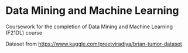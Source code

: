 # Data Mining and Machine Learning
Coursework for the completion of Data Mining and Machine Learning (F21DL) course

Dataset from https://www.kaggle.com/preetviradiya/brian-tumor-dataset
